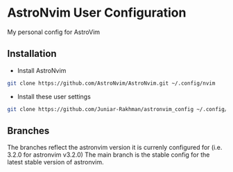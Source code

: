 # AstroNvim User Configuration

My personal config for AstroVim

## Installation

- Install AstroNvim

```sh
git clone https://github.com/AstroNvim/AstroNvim.git ~/.config/nvim
```

- Install these user settings

```sh
git clone https://github.com/Juniar-Rakhman/astronvim_config ~/.config/nvim/lua/user
```

## Branches

The branches reflect the astronvim version it is currenly configured for (i.e. 3.2.0 for astronvim v3.2.0)
The main branch is the stable config for the latest stable version of astronvim.
